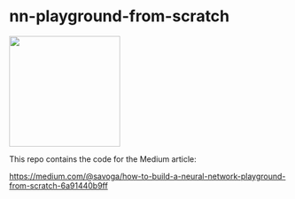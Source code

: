 # nn-playground-from-scratch
<img src='https://github.com/savoga/nn-playground-from-scratch/tree/main/article/img/playground.png' width="200"><img/>

This repo contains the code for the Medium article: 

https://medium.com/@savoga/how-to-build-a-neural-network-playground-from-scratch-6a91440b9ff
